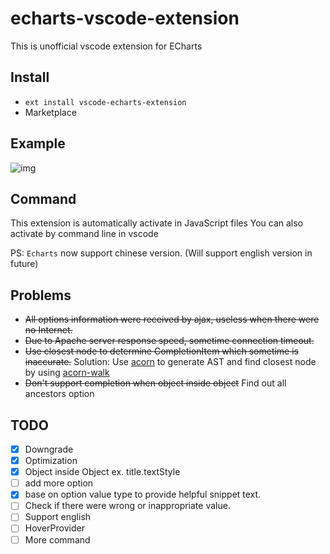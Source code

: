 # echarts-vscode-extension
This is unofficial vscode extension for ECharts
## Install
* `ext install vscode-echarts-extension`
* Marketplace

## Example
![img](https://github.com/susiwen8/echarts-vscode-extension/blob/master/gif/example.gif)
## Command
This extension is automatically activate in JavaScript files
You can also activate by command line in vscode

PS: `Echarts` now support chinese version. (Will support english version in future)

## Problems
* ~~All options information were received by ajax, useless when there were no Internet.~~
* ~~Due to Apache server response speed, sometime connection timeout.~~
* ~~Use closest node to determine CompletionItem which sometime is inaccurate.~~ Solution: Use [acorn](https://github.com/acornjs/acorn) to generate AST and find closest node by using [acorn-walk](https://github.com/acornjs/acorn/tree/master/acorn-walk)
* ~~Don't support completion when object inside object~~ Find out all ancestors option

## TODO
- [x] Downgrade
- [x] Optimization
- [x] Object inside Object ex. title.textStyle
- [ ] add more option
- [x] base on option value type to provide helpful snippet text.
- [ ] Check if there were wrong or inappropriate value.
- [ ] Support english
- [ ] HoverProvider
- [ ] More command
